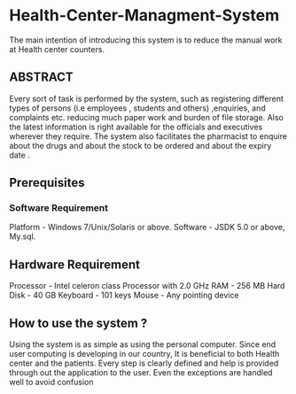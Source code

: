 # Health-Center-Managment-System
The main intention of introducing this system is to reduce the manual work at Health center counters.

## ABSTRACT
Every sort of task is performed by the system, such as registering different types of persons (i.e employees , students and others) ,enquiries, and complaints etc. reducing much paper work and burden of file storage. Also the latest information is right available for the officials and executives wherever they require. The system also facilitates the pharmacist  to enquire about the drugs and about the  stock to be ordered and about the expiry date .

## Prerequisites

### Software Requirement
Platform		-	Windows 7/Unix/Solaris or above.
Software		-	 JSDK 5.0 or above, My.sql.

## Hardware Requirement
Processor		-	Intel celeron class Processor with 2.0 GHz
RAM			-	256 MB
Hard Disk		-	40 GB
Keyboard		-	101 keys
Mouse		-	Any pointing device

## How to use the system ?

Using the system is as simple as using the personal computer. Since end user computing is developing in our country, It is beneficial to both Health center  and the patients. Every step is clearly defined and help is provided through out the application to the user. Even the exceptions are handled well to avoid confusion
